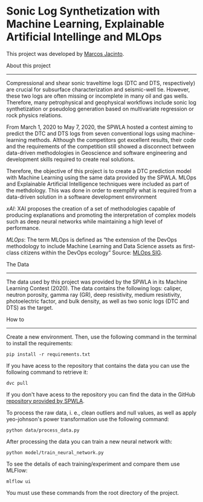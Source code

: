 # Sonic Log Synthetization with Machine Learning, Explainable Artificial Intellinge and MLOps

This project was developed by [Marcos Jacinto](https://www.linkedin.com/in/marcos-jacinto/).

About this project
__________

Compressional and shear sonic traveltime logs (DTC and DTS, respectively) are crucial for subsurface characterization and seismic-well tie. However, these two logs are often missing or incomplete in many oil and gas wells. Therefore, many petrophysical and geophysical workflows include sonic log synthetization or pseudolog generation based on multivariate regression or rock physics relations.

From March 1, 2020 to May 7, 2020, the SPWLA hosted a contest aiming to predict the DTC and DTS logs from seven conventional logs using machine-learning methods.
Although the competitors got excellent results, their code and the requirements of the competition still showed a disconnect between data-driven methodologies in Geoscience and software engineering and development skills required to create real solutions.

Therefore, the objective of this project is to create a DTC prediction model with Machine Learning using the same data provided by the SPWLA. MLOps and Explainable Artificial Intelligence techniques were included as part of the methdology. This was done in order to exemplify what is required from a data-driven solution in a software development environment 


*xAI*: XAI proposes the creation of a set of methodologies capable of producing explanations and promoting the interpretation of complex models such as deep neural networks while maintaining a high level of performance.

*MLOps*: The term MLOps is defined as “the extension of the DevOps methodology to include Machine Learning and Data Science assets as first-class citizens within the DevOps ecology” Source: [MLOps SIG](https://github.com/cdfoundation/sig-mlops/blob/master/roadmap/2020/MLOpsRoadmap2020.md).


The Data
__________
The data used by this project was provided by the SPWLA in its Machine Learning Contest (2020). The data contains the following logs: caliper, neutron porosity, gamma ray (GR), deep resistivity, medium resistivity, photoelectric factor, and bulk density, as well as two sonic logs (DTC and DTS) as the target. 


How to
___________

Create a new environment. Then, use the following command in the terminal to install the requirements:

`pip install -r requirements.txt`

If you have acess to the repository that contains the data you can use the following command to retrieve it:

`dvc pull`

If you don't have acess to the repository you can find the data in the GitHub [repository provided by SPWLA](https://github.com/pddasig/Machine-Learning-Competition-2020).

To process the raw data, i. e., clean outliers and null values, as well as apply yeo-johnson's power transformation use the following command:

`python data/process_data.py`

After processing the data you can train a new neural network with:

`python model/train_neural_network.py`

To see the details of each training/experiment and compare them use MLFlow:

`mlflow ui`

You must use these commands from the root directory of the project.